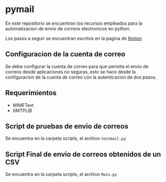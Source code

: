 # pymail

En este repositorio se encuentran los recursos empleados para la automatizacion de envio de correos electronicos en python.

Los pasos a seguir se encuentran escritos en la pagina de
[Notion](https://www.notion.so/gilbertscript/Script-Envio-de-correo-53142c3024a44f07964c266a3d138dd0)

## Configuracion de la cuenta de correo
Se debe configurar la cuenta de correo para que permita el envio de correos desde aplicaciones no seguras, esto se hace desde la configuracion de la cuenta de correo con la autenticacion de dos pasos.

## Requerimientos
- MIMEText
- SMTPLIB

## Script de pruebas de envio de correos
Se encuentra en la carpeta scripts, el archivo `testmail.py`

## Script Final de envio de correos obtenidos de un CSV
Se encuentra en la carpeta scripts, el archivo `Main.py`



